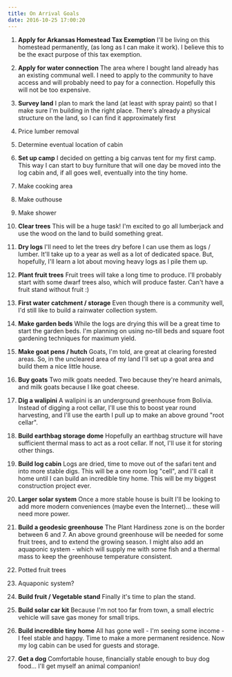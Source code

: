 ```yaml
---
title: On Arrival Goals
date: 2016-10-25 17:00:20
---
```

1. **Apply for Arkansas Homestead Tax Exemption**
I'll be living on this homestead permanently, (as long as I can make it work). I believe this to be the exact purpose of this tax exemption.

2. **Apply for water connection**
The area where I bought land already has an existing communal well.  I need to apply to the community to have access and will probably need to pay for a connection.  Hopefully this will not be too expensive.

3. **Survey land**
I plan to mark the land (at least with spray paint) so that I make sure I'm building in the right place.  There's already a physical structure on the land, so I can find it approximately first
  1. Price lumber removal
  2. Determine eventual location of cabin

4. **Set up camp**
I decided on getting a big canvas tent for my first camp.  This way I can start to buy furniture that will one day be moved into the log cabin and, if all goes well, eventually into the tiny home.
  1. Make cooking area
  2. Make outhouse
  3. Make shower

5. **Clear trees**
This will be a huge task! I'm excited to go all lumberjack and use the wood on the land to build something great.

6. **Dry logs**
I'll need to let the trees dry before I can use them as logs / lumber.
It'll take up to a year as well as a lot of dedicated space. But, hopefully, I'll learn a lot about moving heavy logs as I pile them up.

7. **Plant fruit trees**
Fruit trees will take a long time to produce.  I'll probably start with some dwarf trees also, which will produce faster.  Can't have a fruit stand without fruit :)

8. **First water catchment / storage**
Even though there is a community well, I'd still like to build a rainwater collection system.

9. **Make garden beds**
While the logs are drying this will be a great time to start the garden beds. I'm planning on using no-till beds and square foot gardening techniques for maximum yield.

10. **Make goat pens / hutch**
Goats, I'm told, are great at clearing forested areas. So, in the uncleared area of my land I'll set up a goat area and build them a nice little house.

11. **Buy goats**
Two milk goats needed. Two because they're heard animals, and milk goats because I like goat cheese.

12. **Dig a walipini**
A walipini is an underground greenhouse from Bolivia.  Instead of digging a root cellar, I'll use this to boost year round harvesting, and I'll use the earth I pull up to make an above ground "root cellar".

13. **Build earthbag storage dome**
Hopefully an earthbag structure will have sufficient thermal mass to act as a root cellar. If not, I'll use it for storing other things.

14. **Build log cabin**
Logs are dried, time to move out of the safari tent and into more stable digs.  This will be a one room log "cell", and I'll call it home until I can build an incredible tiny home. This will be my biggest construction project ever.

15. **Larger solar system**
Once a more stable house is built I'll be looking to add more modern conveniences (maybe even the Internet)... these will need more power.

16. **Build a geodesic greenhouse**
The Plant Hardiness zone is on the border between 6 and 7. An above ground greenhouse will be needed for some fruit trees, and to extend the growing season.  I might also add an aquaponic system - which will supply me with some fish and a thermal mass to keep the greenhouse temperature consistent.
  1. Potted fruit trees
  2. Aquaponic system?

17. **Build fruit / Vegetable stand**
Finally it's time to plan the stand.

18. **Build solar car kit**
Because I'm not too far from town, a small electric vehicle will save gas money for small trips.

19. **Build incredible tiny home**
All has gone well - I'm seeing some income - I feel stable and happy.  Time to make a more permanent residence. Now my log cabin can be used for guests and storage.

20. **Get a dog**
Comfortable house, financially stable enough to buy dog food... I'll get myself an animal companion!
